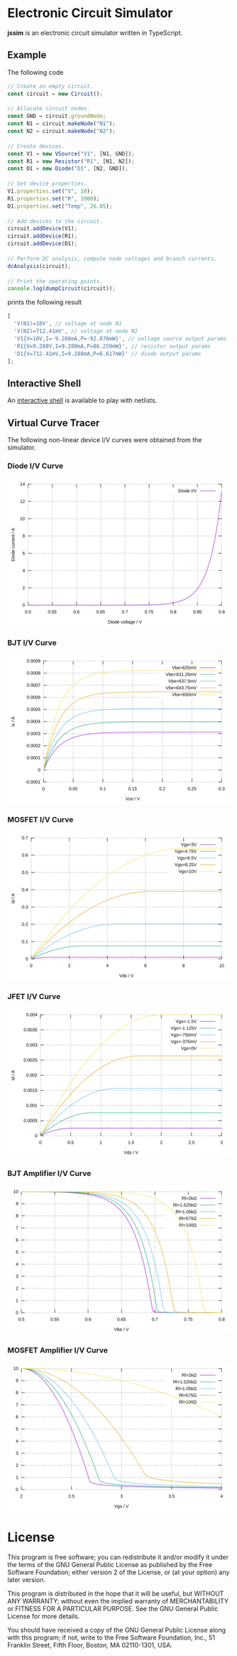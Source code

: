 # Electronic Circuit Simulator

**jssim** is an electronic circuit simulator written in TypeScript.

## Example

The following code

```typescript
// Create an empty circuit.
const circuit = new Circuit();

// Allocate circuit nodes.
const GND = circuit.groundNode;
const N1 = circuit.makeNode("N1");
const N2 = circuit.makeNode("N2");

// Create devices.
const V1 = new VSource("V1", [N1, GND]);
const R1 = new Resistor("R1", [N1, N2]);
const D1 = new Diode("D1", [N2, GND]);

// Set device properties.
V1.properties.set("V", 10);
R1.properties.set("R", 1000);
D1.properties.set("Temp", 26.85);

// Add devices to the circuit.
circuit.addDevice(V1);
circuit.addDevice(R1);
circuit.addDevice(D1);

// Perform DC analysis, compute node voltages and branch currents.
dcAnalysis(circuit);

// Print the operating points.
console.log(dumpCircuit(circuit));
```

prints the following result

```typescript
[
  'V(N1)=10V', // voltage at node N1
  'V(N2)=712.41mV', // voltage at node N2
  'V1{V=10V,I=-9.288mA,P=-92.876mW}', // voltage source output params
  'R1{V=9.288V,I=9.288mA,P=86.259mW}', // resistor output params
  'D1{V=712.41mV,I=9.288mA,P=6.617mW}' // diode output params
];
```

## Interactive Shell

An [interactive shell](https://aradzie.github.io/jssim/) is available to play with netlists.

## Virtual Curve Tracer

The following non-linear device I/V curves were obtained from the simulator.

### Diode I/V Curve

![Diode I/V curve](./packages/vct/plot/iv-diode.svg)

### BJT I/V Curve

![BJT I/V curve](./packages/vct/plot/iv-bjt.svg)

### MOSFET I/V Curve

![MOSFET I/V curve](./packages/vct/plot/iv-mosfet.svg)

### JFET I/V Curve

![JFET I/V curve](./packages/vct/plot/iv-jfet.svg)

### BJT Amplifier I/V Curve

![BJT Amplifier I/V curve](./packages/vct/plot/amp-bjt.svg)

### MOSFET Amplifier I/V Curve

![MOSFET Amplifier I/V curve](./packages/vct/plot/amp-mosfet.svg)

# License

This program is free software; you can redistribute it and/or modify it under
the terms of the GNU General Public License as published by the Free Software
Foundation; either version 2 of the License, or (at your option) any later
version.

This program is distributed in the hope that it will be useful, but WITHOUT ANY
WARRANTY; without even the implied warranty of MERCHANTABILITY or FITNESS FOR A
PARTICULAR PURPOSE. See the GNU General Public License for more details.

You should have received a copy of the GNU General Public License along with
this program; if not, write to the Free Software Foundation, Inc., 51 Franklin
Street, Fifth Floor, Boston, MA 02110-1301, USA.
